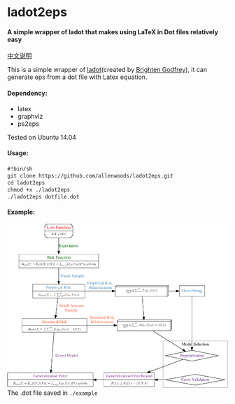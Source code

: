 # ladot2eps
#### A simple wrapper of ladot that makes using LaTeX in Dot files relatively easy

[中文说明](http://allenwoods.gitcafe.io/2015/10/15/ladot-intro/)

This is a simple wrapper of [ladot](http://brighten.bigw.org/projects/ladot/)(created by [Brighten Godfrey](http://brighten.bigw.org/)), it can generate eps from a dot file with Latex equation.

#### Dependency:
  - latex
  - graphviz
  - ps2eps

Tested on Ubuntu 14.04

#### Usage:
```shell
#!bin/sh
git clone https://github.com/allenwoods/ladot2eps.git
cd ladot2eps
chmod +x ./ladot2eps
./ladot2eps dotfile.dot
```

#### Example:
![Example](./lossfunc.png)
The .dot file saved in `./example`
